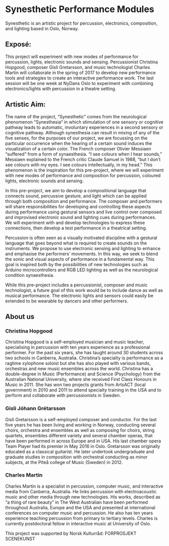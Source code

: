 # Synesthetic Performance Modules

Synesthetic is an artistic project for percussion, electronics, composition, and lighting based in Oslo, Norway.

## Exposé:

This project will experiment with new modes of performance for percussion, lights, electronic sounds and sensing. Percussionist Christina Hopgood, composer Gisli Gretarsson, and music technologist Charles Martin will collaborate in the spring of 2017 to develop new performance tools and strategies to create an interactive performance work. The last session will be one week at NyDans Oslo to experiment with combining electronics/lights with percussion in a theatre setting.

## Artistic Aim:

The name of the project, “Synesthetic” comes from the neurological phenomenon “Synesthesia“ in which stimulation of one sensory or cognitive pathway leads to automatic, involuntary experiences in a second sensory or cognitive pathway. Although synesthesia can result in mixing of any of the five senses, for the purposes of our project, we are focussing on the particular occurrence when the hearing of a certain sound induces the visualization of a certain color. The French composer Olivier Messiaen “suffered” from a form of synaesthesia. “I see colours when I hear sounds,” Messiaen explained to the French critic Claude Samuel in 1988, “but I don’t see colours with my eyes. I see colours intellectually, in my head.” This phenomenon is the inspiration for this pre-project, where we will experiment with new modes of performance and composition for percussion, coloured lights, electronic sounds and sensing.

In this pre-project, we aim to develop a compositional language that connects sound, percussive gesture, and light which can be applied through both composition and performance. The composer and performers will share responsibilities for developing and controlling these aspects during performance using gestural sensors and live control over composed and improvised electronic sound and lighting cues during performances. We will experiment with and develop technologies to express these connections, then develop a test performance in a theatrical setting.

Percussion is often seen as a visually motivated discipline with a gestural language that goes beyond what is required to create sounds on the instruments. We propose to use electronic sensing and lighting to enhance and emphasise the performers’ movements. In this way, we seek to blend the sonic and visual aspects of performance in a fundamental way. This goal is inspired both by the possibilities of new technologies such as Arduino microcontrollers and RGB LED lighting as well as the neurological condition synaesthesia.

While this pre-project includes a percussionist, composer and music technologist, a future goal of this work would be to include dance as well as musical performance. The electronic lights and sensors could easily be extended to be wearable by dancers and other performers.

## About us

### Christina Hopgood

Christina Hopgood is a self-employed musician and music teacher, specialising in percussion with ten years experience as a professional performer.  For the past six years, she has taught around 30 students across two schools in Canberra, Australia.  Christina’s specialty is performance as a ragtime xylophone soloist but she has also played with various bands, orchestras and new music ensembles across the world.  Christina has a double-degree in Music (Performance) and Science (Psychology) from the Australian National University, where she received First Class Honours in Music in 2011. She has  won two projects grants from ArtsACT (local government) in 2010 and 2011 to attend specialty training in the USA and to perform and collaborate with percussionists in Sweden. 

### Gísli Jóhann Grétarsson

Gisli Gretarsson is a self-employed composer and conductor. For the last five years he has been living and working in Norway, conducting several choirs, orchestra and ensembles as well as composing for choirs, string quartets, ensembles different variety and several chamber operas, that have been performed in across Europe and in USA. His last chamber opera Team Player had its premier in May 2016 in Oslo.  Gretarsson was originally educated as a classical guitarist. He later undertook undergraduate and graduate studies in composition with orchestral conducting as minor subjects, at the Piteå college of Music (Sweden) in 2012.

### Charles Martin

Charles Martin is a specialist in percussion, computer music, and interactive media from Canberra, Australia. He links percussion with electroacoustic music and other media through new technologies. His works, described as “a thing of rare beauty” in The West Australian have been performed throughout Australia, Europe and the USA and presented at international conferences on computer music and percussion. He also has ten years experience teaching percussion from primary to tertiary levels. Charles is currently postdoctoral fellow in interactive music at University of Oslo.  

This project was supported by  Norsk Kulturråd: FORPROSJEKT SCENEKUNST
